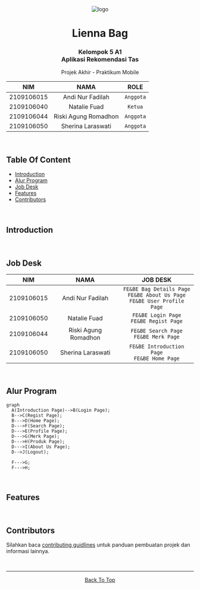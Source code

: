 
<!-- # lienna_bag

A new Flutter project.

## Getting Started

This project is a starting point for a Flutter application.

A few resources to get you started if this is your first Flutter project:

- [Lab: Write your first Flutter app](https://docs.flutter.dev/get-started/codelab)
- [Cookbook: Useful Flutter samples](https://docs.flutter.dev/cookbook)

For help getting started with Flutter development, view the
[online documentation](https://docs.flutter.dev/), which offers tutorials,
samples, guidance on mobile development, and a full API reference. -->


<!-- inspire README PROJECTS -->

<!-- https://github.com/ma-shamshiri/Spam-Detector/blob/master/README.md -->
<!-- https://github.com/aregtech/areg-sdk/blob/master/README.md -->


<a name="top"></a>

<div align="center">

![logo](https://github.com/losshin/Lieanna-Bag/blob/main/android/app/src/main/res/mipmap-xxxhdpi/ic_launcher.png)

# Lienna Bag
### Kelompok 5 A1<br>Aplikasi Rekomendasi Tas
<p>Projek Akhir - Praktikum Mobile</p>


| NIM | NAMA | ROLE |
|------------|:----------------------:|:---------:|
| 2109106015 | Andi Nur Fadilah | `Anggota` |
| 2109106040 | Natalie Fuad | `Ketua` |
| 2109106044 | Riski Agung Romadhon | `Anggota` |
| 2109106050 | Sherina Laraswati | `Anggota` |
<br>
</div>


## Table Of Content
 - [Introduction](#introduction)
 - [Alur Program](#alur-program)
 - [Job Desk](#job-desk)
 - [Features](#features)
 - [Contributors](#contributors)

<br>

## Introduction
<!-- tentang aplikasi -->

<br>

## Job Desk

| NIM | NAMA | JOB DESK |
|-----|:--------------------:|:--------: |
| 2109106015 | Andi Nur Fadilah |`FE&BE Bag Details Page`<br>`FE&BE About Us Page`<br>`FE&BE User Profile Page`|
| 2109106050 | Natalie Fuad |`FE&BE Login Page`<br>`FE&BE Regist Page`|
| 2109106044 | Riski Agung Romadhon |`FE&BE Search Page`<br>`FE&BE Merk Page`|
| 2109106050 | Sherina Laraswati |`FE&BE Introduction Page`<br>`FE&BE Home Page`|

<br>

## Alur Program
```mermaid
graph
  A(Introduction Page)-->B(Login Page);
  B-->C(Regist Page);
  B--->D(Home Page);
  D--->F(Search Page);
  D--->E(Profile Page);
  D--->G(Merk Page);
  D--->H(Produk Page);
  D--->I(About Us Page);
  D-->J(Logout);

  F--->G;
  F--->H;
```

<br>

## Features


<br>

## Contributors
Silahkan baca [contributing guidlines](CONTRIBUTING.md) untuk panduan pembuatan projek dan informasi lainnya.


<br>
<div align="center">
<hr>
  
[Back To Top](top)
</div>
